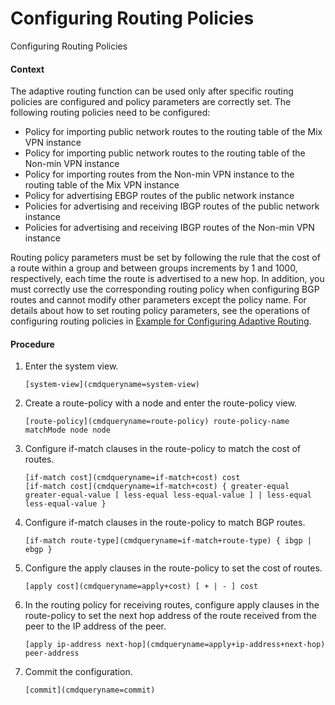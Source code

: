 Configuring Routing Policies
============================

Configuring Routing Policies

#### Context

The adaptive routing function can be used only after specific routing policies are configured and policy parameters are correctly set. The following routing policies need to be configured:

* Policy for importing public network routes to the routing table of the Mix VPN instance
* Policy for importing public network routes to the routing table of the Non-min VPN instance
* Policy for importing routes from the Non-min VPN instance to the routing table of the Mix VPN instance
* Policy for advertising EBGP routes of the public network instance
* Policies for advertising and receiving IBGP routes of the public network instance
* Policies for advertising and receiving IBGP routes of the Non-min VPN instance

Routing policy parameters must be set by following the rule that the cost of a route within a group and between groups increments by 1 and 1000, respectively, each time the route is advertised to a new hop. In addition, you must correctly use the corresponding routing policy when configuring BGP routes and cannot modify other parameters except the policy name. For details about how to set routing policy parameters, see the operations of configuring routing policies in [Example for Configuring Adaptive Routing](galaxy_adaptive_routing_cfg_0016.html).


#### Procedure

1. Enter the system view.
   
   
   ```
   [system-view](cmdqueryname=system-view)
   ```
2. Create a route-policy with a node and enter the route-policy view.
   
   
   ```
   [route-policy](cmdqueryname=route-policy) route-policy-name matchMode node node
   ```
3. Configure if-match clauses in the route-policy to match the cost of routes.
   
   
   ```
   [if-match cost](cmdqueryname=if-match+cost) cost
   [if-match cost](cmdqueryname=if-match+cost) { greater-equal greater-equal-value [ less-equal less-equal-value ] | less-equal less-equal-value }
   ```
4. Configure if-match clauses in the route-policy to match BGP routes.
   
   
   ```
   [if-match route-type](cmdqueryname=if-match+route-type) { ibgp | ebgp }
   ```
5. Configure the apply clauses in the route-policy to set the cost of routes.
   
   
   ```
   [apply cost](cmdqueryname=apply+cost) [ + | - ] cost
   ```
6. In the routing policy for receiving routes, configure apply clauses in the route-policy to set the next hop address of the route received from the peer to the IP address of the peer.
   
   
   ```
   [apply ip-address next-hop](cmdqueryname=apply+ip-address+next-hop) peer-address
   ```
7. Commit the configuration.
   
   
   ```
   [commit](cmdqueryname=commit)
   ```